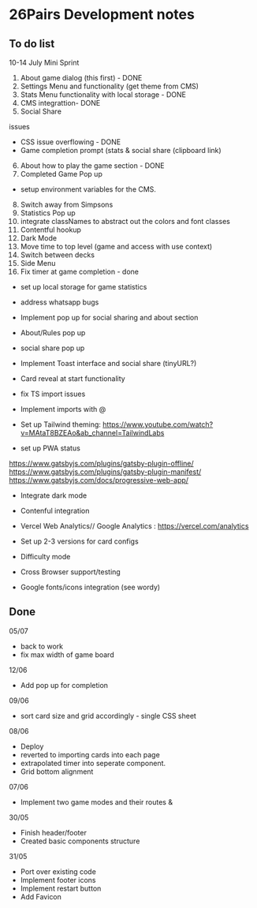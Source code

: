 # 26Pairs Development notes

## To do list

10-14 July Mini Sprint

1. About game dialog (this first) - DONE
2. Settings Menu and functionality (get theme from CMS)
3. Stats Menu functionality with local storage - DONE
4. CMS integrattion- DONE
5. Social Share

issues

- CSS issue overflowing - DONE
- Game completion prompt (stats & social share (clipboard link)

6. About how to play the game section - DONE
7. Completed Game Pop up

- setup environment variables for the CMS.

8. Switch away from Simpsons
9. Statistics Pop up
10. integrate classNames to abstract out the colors and font classes
11. Contentful hookup
12. Dark Mode
13. Move time to top level (game and access with use context)
14. Switch between decks
15. Side Menu
16. Fix timer at game completion - done

- set up local storage for game statistics
- address whatsapp bugs
- Implement pop up for social sharing and about section
- About/Rules pop up
- social share pop up
- Implement Toast interface and social share (tinyURL?)
- Card reveal at start functionality
- fix TS import issues
- Implement imports with @
- Set up Tailwind theming: https://www.youtube.com/watch?v=MAtaT8BZEAo&ab_channel=TailwindLabs

- set up PWA status

https://www.gatsbyjs.com/plugins/gatsby-plugin-offline/
https://www.gatsbyjs.com/plugins/gatsby-plugin-manifest/
https://www.gatsbyjs.com/docs/progressive-web-app/

- Integrate dark mode
- Contenful integration
- Vercel Web Analytics// Google Analytics : https://vercel.com/analytics

- Set up 2-3 versions for card configs

- Difficulty mode
- Cross Browser support/testing
- Google fonts/icons integration (see wordy)

## Done

05/07

- back to work
- fix max width of game board

12/06

- Add pop up for completion

09/06

- sort card size and grid accordingly - single CSS sheet

08/06

- Deploy
- reverted to importing cards into each page
- extrapolated timer into seperate component.
- Grid bottom alignment

07/06

- Implement two game modes and their routes &

30/05

- Finish header/footer
- Created basic components structure

31/05

- Port over existing code
- Implement footer icons
- Implement restart button
- Add Favicon

